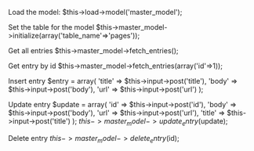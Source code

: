 Load the model:
$this->load->model('master_model');

Set the table for the model
$this->master_model->initialize(array('table_name'=>'pages'));

Get all entries
$this->master_model->fetch_entries();

Get entry by id
$this->master_model->fetch_entries(array('id'=>1));


Insert entry
$entry = array(
	'title'		=> $this->input->post('title'),
	'body'		=> $this->input->post('body'),
	'url'		=> $this->input->post('url')
);


Update entry
$update = array(
	'id'		=> $this->input->post('id'),
	'body'		=> $this->input->post('body'),
	'url'		=> $this->input->post('url'),
	'title'		=> $this->input->post('title')
);
$this->master_model->update_entry($update);


Delete entry
$this->master_model->delete_entry($id);

